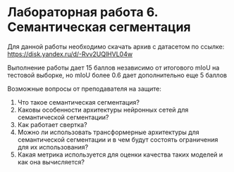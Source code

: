 # Лабораторная работа 6. Семантическая сегментация

Для данной работы необходимо скачать архив с датасетом по ссылке: https://disk.yandex.ru/d/-Rvv2UQlHVL04w

Выполнение работы дает 15 баллов независимо от итогового mIoU на тестовой выборке, но mIoU более 0.6 дает дополнительно еще 5 баллов

Возможные вопросы от преподавателя на защите:
1. Что такое семантическая сегментация?
2. Каковы особенности архитектуры нейронных сетей для семантической сегментации?
3. Как работает свертка?
4. Можно ли использовать трансформерные архитектуры для семантической сегментации и в чем будут состоять ограничения для их использования?
5. Какая метрика используется для оценки качества таких моделей и как она вычисляется?